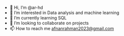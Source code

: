 - 👋 Hi, I’m @ar-hd
- 👀 I’m interested in Data analysis and machine learning
- 🌱 I’m currently learning SQL
- 💞️ I’m looking to collaborate on projects 
- 📫 How to reach me afnanrahman2023@gmail.com

<!---
ar-hd/ar-hd is a ✨ special ✨ repository because its `README.md` (this file) appears on your GitHub profile.
You can click the Preview link to take a look at your changes.
--->
